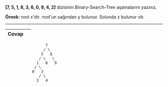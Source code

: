 **[7, 5, 1, 8, 3, 6, 0, 9, 4, 2]** dizisinin Binary-Search-Tree aşamalarını yazınız.

**Örnek:**  root x'dir. root'un sağından y bulunur. Solunda z bulunur vb.

***

|Cevap|  |
|--|--|


                       
					  7
			         / \
			        5   8
				   / \   \  
		          1   6   9
                 / \   
                0   3 
                   / \
                  2   4  
 